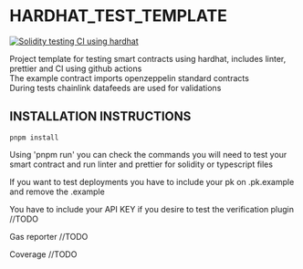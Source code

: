 # HARDHAT_TEST_TEMPLATE

[![Solidity testing CI using hardhat]( https://github.com/MiguelGGMM/HARDHAT_TEST_TEMPLATE/actions/workflows/hardhat-test-pnpm.js.yml/badge.svg)]( https://github.com/MiguelGGMM/HARDHAT_TEST_TEMPLATE/actions/workflows/hardhat-test-pnpm.js.yml)

 Project template for testing smart contracts using hardhat, includes linter, prettier and CI using github actions \
 The example contract imports openzeppelin standard contracts \
 During tests chainlink datafeeds are used for validations 

 ## INSTALLATION INSTRUCTIONS

 ```
 pnpm install
 ```
 
 Using 'pnpm run' you can check the commands you will need to test your smart contract and run linter and prettier for solidity or typescript files
 
 If you want to test deployments you have to include your pk on .pk.example and remove the .example 
 
 You have to include your API KEY if you desire to test the verification plugin //TODO

 Gas reporter //TODO

 Coverage //TODO

